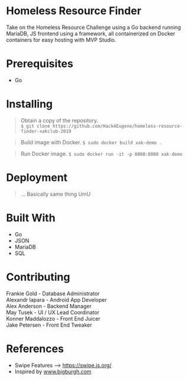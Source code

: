 # Homeless Resource Finder
Take on the Homeless Resource Challenge using a Go backend running MariaDB, JS frontend using a framework, all containerized on Docker containers for easy hosting with MVP Studio.

# Prerequisites
- Go

# Installing
> Obtain a copy of the repository.  
`$ git clone https://github.com/Hack4Eugene/homeless-resource-finder-xakclub-2019`

> Build image with Docker. 
`$ sudo docker build xak-demo .`

> Run Docker image. 
`$ sudo docker run -it -p 8080:8080 xak-demo`

# Deployment
> ... Basically same thing UmU

# Built With
- Go  
- JSON  
- MariaDB  
- SQL  

# Contributing
Frankie Gold - Database Administrator  
Alexandr Iapara - Android App Developer  
Alex Anderson - Backend Manager  
May Tusek - UI / UX Lead Coordinator  
Konner Maddalozzo - Front End Juicer  
Jake Petersen - Front End Tweaker  

# References
- Swipe Features --> https://swipe.js.org/
- Inspired by www.bigburgh.com  

